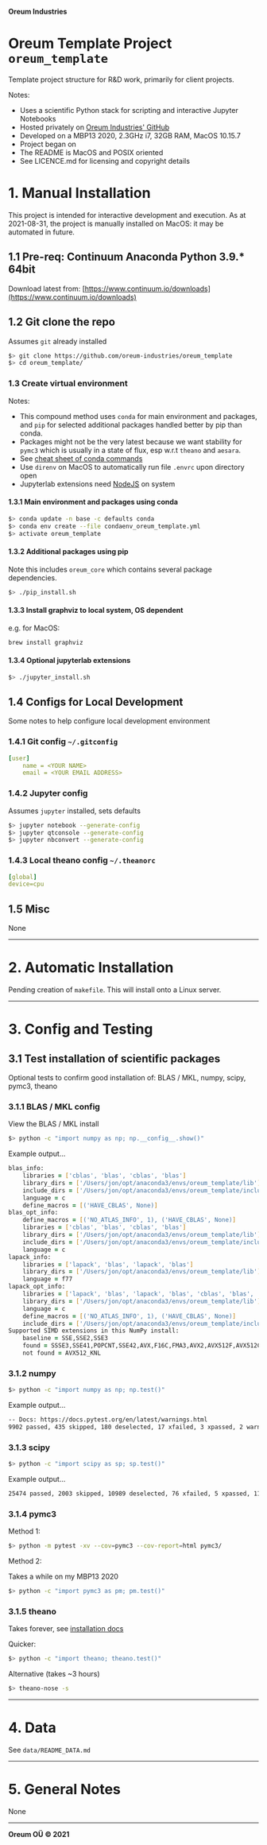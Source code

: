 **Oreum Industries**

# Oreum Template Project `oreum_template`

Template project structure for R&D work, primarily for client projects.

Notes:

+ Uses a scientific Python stack for scripting and interactive Jupyter Notebooks
+ Hosted privately on
[Oreum Industries' GitHub](https://github.com/oreum-industries/oreum_template)
+ Developed on a MBP13 2020, 2.3GHz i7, 32GB RAM, MacOS 10.15.7
+ Project began on <DATE>
+ The README is MacOS and POSIX oriented
+ See LICENCE.md for licensing and copyright details

# 1. Manual Installation

This project is intended for interactive development and execution.
As at 2021-08-31, the project is manually installed on MacOS: it may be
automated in future.

## 1.1 Pre-req: Continuum Anaconda Python 3.9.* 64bit

Download latest from:
[https://www.continuum.io/downloads](https://www.continuum.io/downloads)

## 1.2 Git clone the repo

Assumes `git` already installed

```zsh
$> git clone https://github.com/oreum-industries/oreum_template
$> cd oreum_template/
```

### 1.3 Create virtual environment

Notes:

+ This compound method uses `conda` for main environment and packages,
and `pip` for selected additional packages handled better by pip than conda.
+ Packages might not be the very latest because we want stability for `pymc3`
which is usually in a state of flux, esp w.r.t `theano` and `aesara`.
+ See [cheat sheet of conda commands](https://conda.io/docs/_downloads/conda-cheatsheet.pdf)
+ Use `direnv` on MacOS to automatically run file `.envrc` upon directory open
+ Jupyterlab extensions need [NodeJS](https://nodejs.org/en/) on system

#### 1.3.1 Main environment and packages using conda

```zsh
$> conda update -n base -c defaults conda
$> conda env create --file condaenv_oreum_template.yml
$> activate oreum_template
```

#### 1.3.2 Additional packages using pip

Note this includes `oreum_core` which contains several package dependencies.

```zsh
$> ./pip_install.sh
```

#### 1.3.3 Install graphviz to local system, OS dependent

e.g. for MacOS:

```zsh
brew install graphviz
```

#### 1.3.4 Optional jupyterlab extensions

```zsh
$> ./jupyter_install.sh
```

## 1.4 Configs for Local Development

Some notes to help configure local development environment

### 1.4.1 Git config `~/.gitconfig`

```yaml
[user]
    name = <YOUR NAME>
    email = <YOUR EMAIL ADDRESS>
```

### 1.4.2 Jupyter config

Assumes `jupyter` installed, sets defaults

```zsh
$> jupyter notebook --generate-config
$> jupyter qtconsole --generate-config
$> jupyter nbconvert --generate-config
```

### 1.4.3 Local theano config `~/.theanorc`

```yaml
[global]
device=cpu
```

## 1.5 Misc

None

---

# 2. Automatic Installation

Pending creation of `makefile`. This will install onto a Linux server.

---

# 3. Config and Testing

## 3.1 Test installation of scientific packages

Optional tests to confirm good installation of:
BLAS / MKL, numpy, scipy, pymc3, theano

### 3.1.1 BLAS / MKL config

View the BLAS / MKL install

```zsh
$> python -c "import numpy as np; np.__config__.show()"
```

Example output...

```zsh
blas_info:
    libraries = ['cblas', 'blas', 'cblas', 'blas']
    library_dirs = ['/Users/jon/opt/anaconda3/envs/oreum_template/lib']
    include_dirs = ['/Users/jon/opt/anaconda3/envs/oreum_template/include']
    language = c
    define_macros = [('HAVE_CBLAS', None)]
blas_opt_info:
    define_macros = [('NO_ATLAS_INFO', 1), ('HAVE_CBLAS', None)]
    libraries = ['cblas', 'blas', 'cblas', 'blas']
    library_dirs = ['/Users/jon/opt/anaconda3/envs/oreum_template/lib']
    include_dirs = ['/Users/jon/opt/anaconda3/envs/oreum_template/include']
    language = c
lapack_info:
    libraries = ['lapack', 'blas', 'lapack', 'blas']
    library_dirs = ['/Users/jon/opt/anaconda3/envs/oreum_template/lib']
    language = f77
lapack_opt_info:
    libraries = ['lapack', 'blas', 'lapack', 'blas', 'cblas', 'blas', 'cblas', 'blas']
    library_dirs = ['/Users/jon/opt/anaconda3/envs/oreum_template/lib']
    language = c
    define_macros = [('NO_ATLAS_INFO', 1), ('HAVE_CBLAS', None)]
    include_dirs = ['/Users/jon/opt/anaconda3/envs/oreum_template/include']
Supported SIMD extensions in this NumPy install:
    baseline = SSE,SSE2,SSE3
    found = SSSE3,SSE41,POPCNT,SSE42,AVX,F16C,FMA3,AVX2,AVX512F,AVX512CD,AVX512_SKX,AVX512_CLX,AVX512_CNL,AVX512_ICL
    not found = AVX512_KNL
```

### 3.1.2 numpy

```zsh
$> python -c "import numpy as np; np.test()"
```

Example output...

```zsh
-- Docs: https://docs.pytest.org/en/latest/warnings.html
9902 passed, 435 skipped, 180 deselected, 17 xfailed, 3 xpassed, 2 warnings in 82.04s (0:01:22)
```

### 3.1.3 scipy

```zsh
$> python -c "import scipy as sp; sp.test()"
```

Example output...

```zsh
25474 passed, 2003 skipped, 10989 deselected, 76 xfailed, 5 xpassed, 11 warnings in 338.80s (0:05:38)
```

### 3.1.4 pymc3

Method 1:

```zsh
$> python -m pytest -xv --cov=pymc3 --cov-report=html pymc3/
```

Method 2:

Takes a while on my MBP13 2020

```zsh
$> python -c "import pymc3 as pm; pm.test()"
```

### 3.1.5 theano

Takes forever, see
[installation docs](http://deeplearning.net/software/theano/install_macos.html)

Quicker:

```zsh
$> python -c "import theano; theano.test()"
```

Alternative (takes ~3 hours)

```zsh
$> theano-nose -s
```

---

# 4. Data

See `data/README_DATA.md`

---

# 5. General Notes

None

---
**Oreum OÜ &copy; 2021**